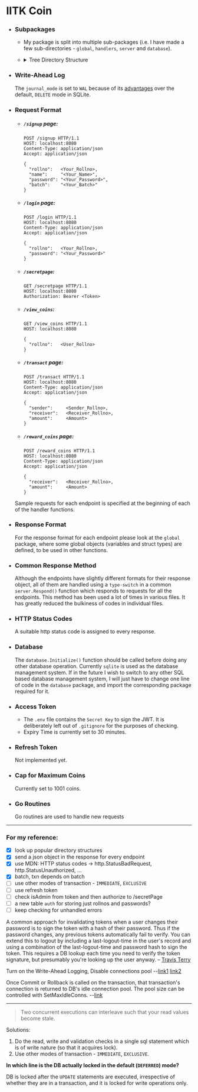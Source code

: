 # IITK Coin

- ### Subpackages
  - My package is split into multiple sub-packages (i.e. I have made a few sub-directories - `global`, `handlers`, `server` and `database`).
  - <details>
      <summary>Tree Directory Structure</summary>
        
      ```
      iitk-coin
      ├── database
      │   └── coinOps.go
      │   └── commonOps.go
      ├── global
      │   └── globalObjects.go
      ├── handlers
      │   ├── balance.go
      │   ├── loginpage.go
      │   ├── reward.go
      │   ├── secretpage.go
      │   └── signuppage.go
      │   └── transact.go
      ├── server
      │   ├── authorize.go
      │   ├── genToken.go
      │   └── respond.go
      │   └── routine.go
      ├── .env
      ├── .gitignore
      ├── go.mod
      ├── go.sum
      ├── iitkusers.db
      ├── iitkusers.db-shm
      ├── iitkusers.db-wal
      ├── main.go
      └── README.md
      ```
    </details>

- ### Write-Ahead Log
  The `journal_mode` is set to `WAL` because of its [advantages](https://sqlite.org/wal.html#overview) over the default, `DELETE` mode in SQLite.

- ### Request Format
  - ##### `/signup` page:
    ```http
    POST /signup HTTP/1.1
    HOST: localhost:8080
    Content-Type: application/json
    Accept: application/json

    {
      "rollno":   <Your_Rollno>,
      "name":     "<Your_Name>",
      "password": "<Your_Password>",
      "batch":    "<Your_Batch>"
    }
    ```
  - ##### `/login` page:
    ```http
    POST /login HTTP/1.1
    HOST: localhost:8080
    Content-Type: application/json
    Accept: application/json

    {
      "rollno":   <Your_Rollno>,
      "password": "<Your_Password>"
    }
    ```
  - ##### `/secretpage`:
    ```http
    GET /secretpage HTTP/1.1
    HOST: localhost:8080
    Authorization: Bearer <Token>
    ```
  - ##### `/view_coins`:
    ```http
    GET /view_coins HTTP/1.1
    HOST: localhost:8080
    
    {
      "rollno":   <User_Rollno>
    }
    ```
  - ##### `/transact` page:
    ```http
    POST /transact HTTP/1.1
    HOST: localhost:8080
    Content-Type: application/json
    Accept: application/json

    {
      "sender":     <Sender_Rollno>,
      "receiver":   <Receiver_Rollno>,
      "amount":     <Amount>
    }
    ```
  - ##### `/reward_coins` page:
    ```http
    POST /reward_coins HTTP/1.1
    HOST: localhost:8080
    Content-Type: application/json
    Accept: application/json

    {
      "receiver":   <Receiver_Rollno>,
      "amount":     <Amount>
    }
    ```
  Sample requests for each endpoint is specified at the beginning of each of the handler functions.

- ### Response Format
  For the response format for each endpoint please look at the `global` package, where some global objects (variables and struct types) are defined, to be used in other functions.

- ### Common Response Method
  Although the endpoints have slightly different formats for their response object, all of them are handled using a `type-switch` in a common `server.Respond()` function which responds to requests for all the endpoints. This method has been used a lot of times in various files. It has greatly reduced the bulkiness of codes in individual files.

- ### HTTP Status Codes
  A suitable http status code is assigned to every response.

- ### Database
  The `database.Initialize()` function should be called before doing any other database operation. Currently `sqlite` is used as the database management system. If in the future I wish to switch to any other SQL based database management system, I will just have to change one line of code in the `database` package, and import the corresponding package required for it.

- ### Access Token
  - The `.env` file contains the `Secret Key` to sign the JWT. It is deliberately left out of `.gitignore` for the purposes of checking.
  - Expiry Time is currently set to 30 minutes.

- ### Refresh Token
  Not implemented yet.

- ### Cap for Maximum Coins
  Currently set to 1001 coins.

- ### Go Routines
  Go routines are used to handle new requests

---
### For my reference:
- [x] look up popular directory structures
- [x] send a json object in the response for every endpoint
- [x] use MDN: HTTP status codes -> http.StatusBadRequest, http.StatusUnauthorized, ...
- [x] batch, txn depends on batch
- [ ] use other modes of transaction - `IMMEDIATE`, `EXCLUSIVE`
- [ ] use refresh token
- [ ] check isAdmin from token and then authorize to /secretPage
- [ ] a new table `auth` for storing just rollnos and passwords?
- [ ] keep checking for unhandled errors

A common approach for invalidating tokens when a user changes their password is to sign the token with a hash of their password. Thus if the password changes, any previous tokens automatically fail to verify. You can extend this to logout by including a last-logout-time in the user's record and using a combination of the last-logout-time and password hash to sign the token. This requires a DB lookup each time you need to verify the token signature, but presumably you're looking up the user anyway. – [Travis Terry](https://stackoverflow.com/questions/21978658/invalidating-json-web-tokens/23089839#comment45057142_23089839)

Turn on the Write-Ahead Logging, Disable connections pool --[link1](https://stackoverflow.com/questions/35804884/sqlite-concurrent-writing-performance/35805826)
[link2](https://sqlite.org/wal.html)

Once Commit or Rollback is called on the transaction, that transaction's connection is returned to DB's idle connection pool. The pool size can be controlled with SetMaxIdleConns. --[link](https://golang.org/pkg/database/sql/#DB)

---

> Two concurrent executions can interleave such that your read values become stale.

Solutions:
1. Do the read, write and validation checks in a single sql statement which is of write nature (so that it acquires lock).
2. Use other modes of transaction - `IMMEDIATE`, `EXCLUSIVE`.

**In which line is the DB actually locked in the default (`DEFERRED`) mode?**

  DB is locked after the `UPDATE` statements are executed, irrespective of whether they are in a transaction, and it is locked for write operations only.
